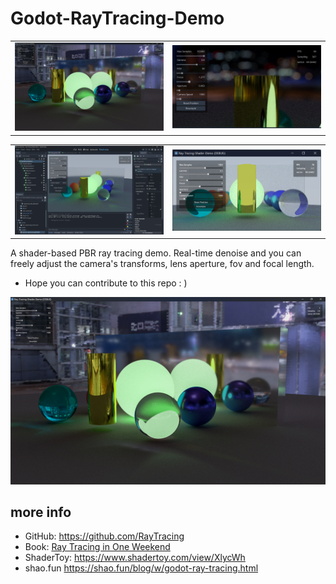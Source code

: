 # Godot-RayTracing-Demo

<table>
    <tr>
        <td ><img width="1000" src="images/2022-11-21-223846.jpg" /></td>
        <td ><img width="1000" src="images/2022-11-21-230202.jpg" /></td>
    </tr>
</table>

<table>
    <tr>
        <td ><img width="1000" src="images/p1.png" /></td>
        <td ><img width="1000" src="images/p2.png" /></td>
    </tr>
</table>

A shader-based PBR ray tracing demo. Real-time denoise and you can freely adjust the camera's transforms, lens aperture, fov and focal length.  

- Hope you can contribute to this repo : )

![](images/2022-11-21-223846.jpg)


## more info

- GitHub: https://github.com/RayTracing
- Book: [Ray Tracing in One Weekend](https://raytracing.github.io/books/RayTracingInOneWeekend.html)
- ShaderToy: https://www.shadertoy.com/view/XlycWh
- shao.fun https://shao.fun/blog/w/godot-ray-tracing.html
